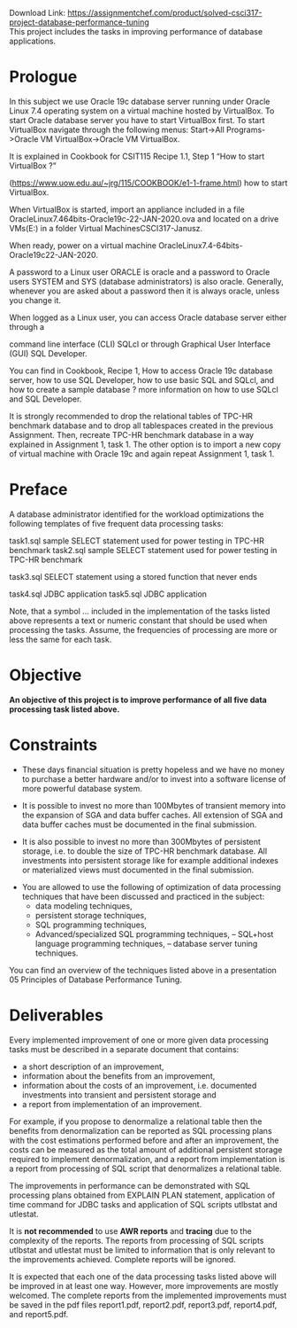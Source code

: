 Download Link: https://assignmentchef.com/product/solved-csci317-project-database-performance-tuning
<br>
This project includes the tasks in improving performance of database applications.

<h1>Prologue</h1>

In this subject we use Oracle 19c database server running under Oracle Linux 7.4 operating system on a virtual machine hosted by VirtualBox. To start Oracle database server you have to start VirtualBox first. To start VirtualBox navigate through the following menus:  Start-&gt;All Programs-&gt;Oracle VM VirtualBox-&gt;Oracle VM VirtualBox.

It is explained in Cookbook for CSIT115 Recipe 1.1, Step 1 “How to start VirtualBox ?”

(https://www.uow.edu.au/~jrg/115/COOKBOOK/e1-1-frame.html) how to start VirtualBox.




When VirtualBox is started, import an appliance included in a file OracleLinux7.464bits-Oracle19c-22-JAN-2020.ova and located on a drive VMs(E:) in a folder Virtual MachinesCSCI317-Janusz.




When ready, power on a virtual machine OracleLinux7.4-64bits-Oracle19c22-JAN-2020.




A password to a Linux user ORACLE is oracle and a password to Oracle users SYSTEM and SYS (database administrators) is also oracle. Generally, whenever you are asked about a password then it is always oracle, unless you change it.




When logged as a Linux user, you can access Oracle database server either through a

command line interface (CLI) SQLcl or through Graphical User Interface (GUI) SQL Developer.




You can find in Cookbook, Recipe 1, How to access Oracle 19c database server, how to use SQL Developer, how to use basic SQL and SQLcl, and how to create a sample database ? more information on how to use SQLcl and SQL Developer.




It is strongly recommended to drop the relational tables of TPC-HR benchmark database and to drop all tablespaces created in the previous Assignment. Then, recreate TPC-HR benchmark database in a way explained in Assignment 1, task 1. The other option is to import a new copy of virtual machine with Oracle 19c and again repeat Assignment 1, task 1.

<u>                                                                                                                                                 </u>

<strong>             </strong>

<h1>Preface</h1>

A database administrator identified for the workload optimizations the following templates of five frequent data processing tasks:




task1.sql sample SELECT statement used for power testing in TPC-HR benchmark task2.sql sample SELECT statement used for power testing in TPC-HR benchmark

task3.sql  SELECT statement using a stored function that never ends

task4.sql JDBC application task5.sql JDBC application




Note, that a symbol … included in the implementation of the tasks listed above represents a text or numeric constant that should be used when processing the tasks. Assume, the frequencies of processing are more or less the same for each task.




<h1>Objective</h1>

<strong>An objective of this project is to improve performance of all five data processing task listed above. </strong>

<strong> </strong>

<h1>Constraints</h1>

<ul>

 <li>These days financial situation is pretty hopeless and we have no money to purchase a better hardware and/or to invest into a software license of more powerful database system.</li>

</ul>




<ul>

 <li>It is possible to invest no more than 100Mbytes of transient memory into the expansion of SGA and data buffer caches. All extension of SGA and data buffer caches must be documented in the final submission.</li>

</ul>




<ul>

 <li>It is also possible to invest no more than 300Mbytes of persistent storage, i.e. to double the size of TPC-HR benchmark database. All investments into persistent storage like for example additional indexes or materialized views must documented in the final submission.</li>

</ul>




<ul>

 <li>You are allowed to use the following of optimization of data processing techniques that have been discussed and practiced in the subject:

  <ul>

   <li>data modeling techniques,</li>

   <li>persistent storage techniques,</li>

   <li>SQL programming techniques,</li>

   <li>Advanced/specialized SQL programming techniques,       – SQL+host language programming techniques,             – database server tuning techniques.</li>

  </ul></li>

</ul>




You can find an overview of the techniques listed above in a presentation 05 Principles of Database Performance Tuning.

<strong> </strong>

<h1>Deliverables</h1>

Every implemented improvement of one or more given data processing tasks must be described in a separate document that contains:




<ul>

 <li>a short description of an improvement,</li>

 <li>information about the benefits from an improvement,</li>

 <li>information about the costs of an improvement, i.e. documented investments into transient and persistent storage and</li>

 <li>a report from implementation of an improvement.</li>

</ul>




For example, if you propose to denormalize a relational table then the benefits from denormalization can be reported as SQL processing plans with the cost estimations performed before and after an improvement, the costs can be measured as the total amount of additional persistent storage required to implement denormalization, and a report from implementation is a report from processing of SQL script that denormalizes a relational table.




The improvements in performance can be demonstrated with SQL processing plans obtained from EXPLAIN PLAN statement, application of time command for JDBC tasks and application of SQL scripts utlbstat and utlestat.




It is <strong>not recommended</strong> to use <strong>AWR reports</strong> and <strong>tracing</strong> due to the complexity of the reports. The reports from processing of SQL scripts utlbstat and utlestat must be limited to information that is only relevant to the improvements achieved. Complete reports will be ignored.




It is expected that each one of the data processing tasks listed above will be improved in at least one way. However, more improvements are mostly welcomed. The complete reports from the implemented improvements must be saved in the pdf files report1.pdf, report2.pdf, report3.pdf, report4.pdf, and report5.pdf.